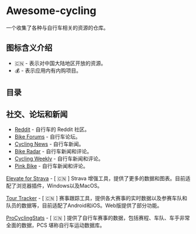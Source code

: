 # Awesome-cycling

一个收集了各种与自行车相关的资源的仓库。

## 图标含义介绍

- :cn: - 表示对中国大陆地区开放的资源。
- :moneybag: - 表示应用内有内购项目。

## 目录

## 社交、论坛和新闻

- [Reddit](https://www.reddit.com/r/bicycling/) - 自行车的 Reddit 社区。
- [Bike Forums](http://www.bikeforums.net/) - 自行车论坛。
- [Cycling News](http://www.cyclingnews.com/) - 自行车新闻。
- [Bike Radar](http://www.bikeradar.com/) - 自行车新闻和评论。
- [Cycling Weekly](http://www.cyclingweekly.co.uk/) - 自行车新闻和评论。
- [Pink Bike](http://www.pinkbike.com/) - 自行车新闻和评论。


[Elevate for Strava](https://github.com/thomaschampagne/elevate) - [ :cn: ] Strava 增强工具，提供了更多的数据和图表。目前适配了浏览器插件，Windows以及MacOS。

[Tour Tracker](https://live.thetourtracker.com/) - [ :cn: ] 赛事跟踪工具，提供各大赛事的实时数据以及参赛车队和队员的数据等，目前适配了Android和iOS。Web版提供了部分功能。

[ProCyclingStats](https://www.procyclingstats.com/) - [ :cn: ] 提供了自行车赛事的数据，包括赛程、车队、车手非常全面的数据，PCS 堪称自行车运动数据库。